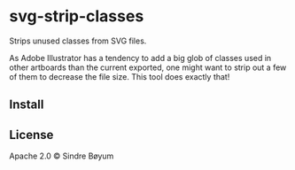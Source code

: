 # svg-strip-classes
Strips unused classes from SVG files.

As Adobe Illustrator has a tendency to add a big glob of classes used in other artboards than the current exported, one might want to strip out a few of them to decrease the file size. This tool does exactly that!

## Install


## License
Apache 2.0 © Sindre Bøyum
